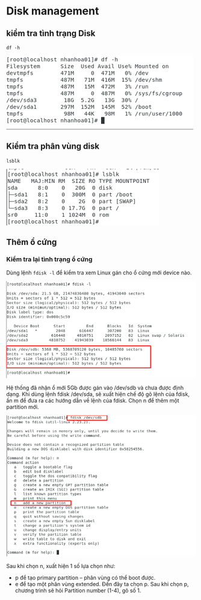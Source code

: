 # Disk management
## kiểm tra tình trạng Disk
```
df -h
```

![df_h1](https://github.com/laitiennhanhoa/Thu-viec-tai-Nhan-Hoa/blob/093ef75f35f539a60664e542d4ca9c1bdd9e4a1a/images/df_h1.png)

## Kiểm tra phân vùng disk
```
lsblk
```
![lsblk](https://github.com/laitiennhanhoa/Thu-viec-tai-Nhan-Hoa/blob/093ef75f35f539a60664e542d4ca9c1bdd9e4a1a/images/lsblk.png)

## Thêm ổ cứng
### Kiểm tra lại tình trạng ổ cứng

Dùng lệnh `fdisk -l` để kiểm tra xem Linux gán cho ổ cứng mới device nào.

![fdisk_1](https://github.com/laitiennhanhoa/Thu-viec-tai-Nhan-Hoa/blob/093ef75f35f539a60664e542d4ca9c1bdd9e4a1a/images/fdisk_1.png)

Hệ thống đã nhận ổ mới 5Gb được gán vào /dev/sdb và chưa được định dạng. 
Khi dùng lệnh fdisk /dev/sda, sẽ xuất hiện chế độ gõ lệnh của fdisk, ấn m để đưa ra các hướng dẫn về lệnh của fdisk. Chọn n để thêm một partition mới.

![fdisk_2](https://github.com/laitiennhanhoa/Thu-viec-tai-Nhan-Hoa/blob/093ef75f35f539a60664e542d4ca9c1bdd9e4a1a/images/fdisk_2.png)

Sau khi chọn n, xuất hiện 1 số lựa chọn như:

* p để tạo primary partition – phân vùng có thể boot được.
* e để tạo một phân vùng extended.
Đến đây ta chọn p. Sau khi chọn p, chương trình sẽ hỏi Partition number (1-4), gõ số 1.